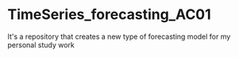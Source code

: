 # TimeSeries_forecasting_AC01
It's a repository that creates a new type of forecasting model for my personal study work
